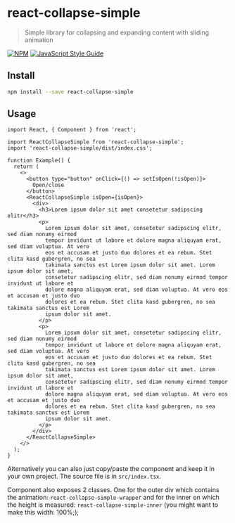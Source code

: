 # react-collapse-simple

> Simple library for collapsing and expanding content with sliding animation

[![NPM](https://img.shields.io/npm/v/react-collapse-simple.svg)](https://www.npmjs.com/package/react-collapse-simple) [![JavaScript Style Guide](https://img.shields.io/badge/code_style-standard-brightgreen.svg)](https://standardjs.com)

## Install

```bash
npm install --save react-collapse-simple
```

## Usage

```tsx
import React, { Component } from 'react';

import ReactCollapseSimple from 'react-collapse-simple';
import 'react-collapse-simple/dist/index.css';

function Example() {
  return (
    <>
      <button type="button" onClick={() => setIsOpen(!isOpen)}>
        Open/close
      </button>
      <ReactCollapseSimple isOpen={isOpen}>
        <div>
          <h3>Lorem ipsum dolor sit amet consetetur sadipscing elitr</h3>
          <p>
            Lorem ipsum dolor sit amet, consetetur sadipscing elitr, sed diam nonumy eirmod
            tempor invidunt ut labore et dolore magna aliquyam erat, sed diam voluptua. At vero
            eos et accusam et justo duo dolores et ea rebum. Stet clita kasd gubergren, no sea
            takimata sanctus est Lorem ipsum dolor sit amet. Lorem ipsum dolor sit amet,
            consetetur sadipscing elitr, sed diam nonumy eirmod tempor invidunt ut labore et
            dolore magna aliquyam erat, sed diam voluptua. At vero eos et accusam et justo duo
            dolores et ea rebum. Stet clita kasd gubergren, no sea takimata sanctus est Lorem
            ipsum dolor sit amet.
          </p>
          <p>
            Lorem ipsum dolor sit amet, consetetur sadipscing elitr, sed diam nonumy eirmod
            tempor invidunt ut labore et dolore magna aliquyam erat, sed diam voluptua. At vero
            eos et accusam et justo duo dolores et ea rebum. Stet clita kasd gubergren, no sea
            takimata sanctus est Lorem ipsum dolor sit amet. Lorem ipsum dolor sit amet,
            consetetur sadipscing elitr, sed diam nonumy eirmod tempor invidunt ut labore et
            dolore magna aliquyam erat, sed diam voluptua. At vero eos et accusam et justo duo
            dolores et ea rebum. Stet clita kasd gubergren, no sea takimata sanctus est Lorem
            ipsum dolor sit amet.
          </p>
        </div>
      </ReactCollapseSimple>
    </>
  );
}
```

Alternatively you can also just copy/paste the component and keep it in your own project. The source file is in `src/index.tsx`.

Component also exposes 2 classes. One for the outer div which contains the animation: `react-collapse-simple-wrapper` and for the inner on which the height is measured: `react-collapse-simple-inner` (you might want to make this width: 100%;);
